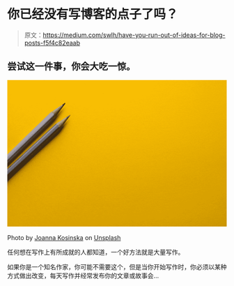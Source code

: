 # 你已经没有写博客的点子了吗？

> 原文：<https://medium.com/swlh/have-you-run-out-of-ideas-for-blog-posts-f5f4c82eaab>

## 尝试这一件事，你会大吃一惊。

![](img/54207b34222869263538619ba7727d7f.png)

Photo by [Joanna Kosinska](https://unsplash.com/@joannakosinska?utm_source=medium&utm_medium=referral) on [Unsplash](https://unsplash.com?utm_source=medium&utm_medium=referral)

任何想在写作上有所成就的人都知道，一个好方法就是大量写作。

如果你是一个知名作家，你可能不需要这个，但是当你开始写作时，你必须以某种方式做出改变，每天写作并经常发布你的文章或故事会…